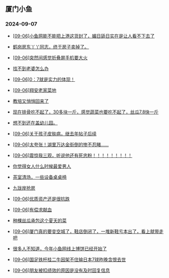 ## 厦门小鱼 
### 2024-09-07

+ [[09-06]小鱼网能不能把上港这货封了，媚日舔日实在是让人看不下去了](http://bbs.xmfish.com/read-htm-tid-18240563.html)

+ [鹤岗房东丫丫同志，终于房子卖掉了。](http://bbs.xmfish.com/read-htm-tid-18240677.html)

+ [[09-06]突然间感觉折叠屏手机要大火](http://bbs.xmfish.com/read-htm-tid-18240481.html)

+ [找不到老婆怎么办](http://bbs.xmfish.com/read-htm-tid-18240405.html)

+ [[09-06]0：7就是实力的体现！](http://bbs.xmfish.com/read-htm-tid-18240517.html)

+ [[09-06]翔安老家菜地](http://bbs.xmfish.com/read-htm-tid-18240514.html)

+ [教培又悄悄回来了](http://bbs.xmfish.com/read-htm-tid-18240403.html)

+ [现在排骨吃不起了，30多块一斤，感觉蔬菜也要吃不起了，丝瓜7.8快一斤](http://bbs.xmfish.com/read-htm-tid-18240623.html)

+ [想不到还在盖幼儿园。](http://bbs.xmfish.com/read-htm-tid-18240592.html)

+ [[09-06]关于孩子皮肤病，继去年帖子后续](http://bbs.xmfish.com/read-htm-tid-18240565.html)

+ [[09-06]太夸张！湖里万达金街倒的惨不忍睹……](http://bbs.xmfish.com/read-htm-tid-18240702.html)

+ [[09-06]震惊我三观，听说他还有死忠粉！！！！！！！！！](http://bbs.xmfish.com/read-htm-tid-18240683.html)

+ [你觉得女人什么时候最爱男人](http://bbs.xmfish.com/read-htm-tid-18240606.html)

+ [茶室清场，一些设备桌桌椅](http://bbs.xmfish.com/read-htm-tid-18240654.html)

+ [九珑岸抢房](http://bbs.xmfish.com/read-htm-tid-18240751.html)

+ [[09-06]优质资产还是很抗跌](http://bbs.xmfish.com/read-htm-tid-18240641.html)

+ [[09-06]有偿求献血](http://bbs.xmfish.com/read-htm-tid-18240629.html)

+ [种棵丝瓜承包这个夏天的菜](http://bbs.xmfish.com/read-htm-tid-18240635.html)

+ [[09-06]厦门真的要变空城了，鞋店倒闭了，一堆新鞋亏本出了，看上就带走吧](http://bbs.xmfish.com/read-htm-tid-18240693.html)

+ [很多人不知道，今年小鱼网线上博饼已经开始了](http://bbs.xmfish.com/read-htm-tid-18240785.html)

+ [[09-06]国足铁杆桂二牛因架不住输日本7球昨晚含恨去世](http://bbs.xmfish.com/read-htm-tid-18240660.html)

+ [[09-06]朋友被扣绩效的原因是没有及时回复信息](http://bbs.xmfish.com/read-htm-tid-18240729.html)

